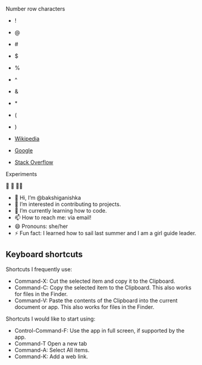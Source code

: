 Number row characters
- !
- @
- \#
- $
- %
- ^
- &
- \*
- (
- )

- [Wikipedia](https://www.wikipedia.org)
- [Google](google.com)
- [Stack Overflow](stackoverflow.com)

Experiments

 🌻 💮 🌷🌺

 
  
- 👋 Hi, I’m @bakshiganishka
- 👀 I’m interested in contributing to projects.
- 🌱 I’m currently learning how to code. 
- 📫 How to reach me: via email!
- 😄 Pronouns: she/her
- ⚡ Fun fact: I learned how to sail last summer and I am a girl guide leader. 

## Keyboard shortcuts
Shortcuts I frequently use: 
- Command-X: Cut the selected item and copy it to the Clipboard.
- Command-C: Copy the selected item to the Clipboard. This also works for files in the Finder.
- Command-V: Paste the contents of the Clipboard into the current document or app. This also works for files in the Finder.

Shortcuts I would like to start using: 
- Control-Command-F: Use the app in full screen, if supported by the app.
- Command-T Open a new tab
- Command-A: Select All items.
- Command-K: Add a web link.

<!---
bakshiganishka/bakshiganishka is a ✨ special ✨ repository because its `README.md` (this file) appears on your GitHub profile.
You can click the Preview link to take a look at your changes.
--->

